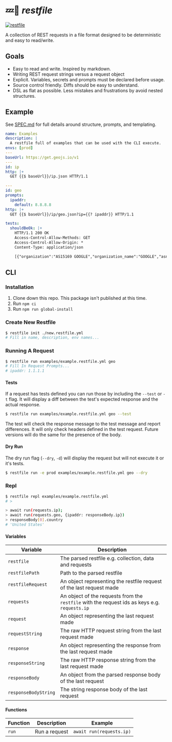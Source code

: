 # 💤📄 _restfile_

[![restfile](https://github.com/testingrequired/restfile-ts/actions/workflows/ci.yml/badge.svg)](https://github.com/testingrequired/restfile-ts/actions/workflows/ci.yml)

A collection of REST requests in a file format designed to be deterministic and easy to read/write.

## Goals

- Easy to read and write. Inspired by markdown.
- Writing REST request strings versus a request object
- Explicit. Variables, secrets and prompts must be declared before usage.
- Source control friendly. Diffs should be easy to understand.
- DSL as flat as possible. Less mistakes and frustrations by avoid nested structures.

## Example

See [SPEC.md](SPEC.md) for full details around structure, prompts, and templating.

<!-- prettier-ignore -->
```yaml
name: Examples
description: |
  A restfile full of examples that can be used with the CLI execute.
envs: [prod]
---
baseUrl: https://get.geojs.io/v1
---
id: ip
http: |+
  GET {{$ baseUrl}}/ip.json HTTP/1.1

---
id: geo
prompts:
  ipaddr:
    default: 8.8.8.8
http: |+
  GET {{$ baseUrl}}/ip/geo.json?ip={{? ipaddr}} HTTP/1.1

tests:
  shouldBeOk: |+
    HTTP/1.1 200 OK
    Access-Control-Allow-Methods: GET
    Access-Control-Allow-Origin: *
    Content-Type: application/json

    [{"organization":"AS15169 GOOGLE","organization_name":"GOOGLE","asn":15169,"area_code":"0","country_code":"US","country_code3":"USA","continent_code":"NA","ip":"8.8.8.8","latitude":"37.751","longitude":"-97.822","accuracy":1000,"country":"United States","timezone":"America\/Chicago"}]

```

## CLI

### Installation

1. Clone down this repo. This package isn't published at this time.
2. Run `npm ci`
3. Run `npm run global-install`

### Create New Restfile

```bash
$ restfile init ./new.restfile.yml
# Fill in name, description, env names...
```

### Running A Request

```bash
$ restfile run examples/example.restfile.yml geo
# Fill In Request Prompts...
# ipaddr: 1.1.1.1
```

#### Tests

If a request has tests defined you can run those by including the `--test` or `-t` flag. It will display a diff between the test's expected response and the actual response.

```bash
$ restfile run examples/example.restfile.yml geo --test
```

The test will check the response message to the test message and report differences. It will only check headers defined in the test request. Future versions will do the same for the presence of the body.

#### Dry Run

The dry run flag (`--dry`, `-d`) will display the request but will not execute it or it's tests.

```bash
$ restfile run -e prod examples/example.restfile.yml geo --dry
```

### Repl

```bash
$ restfile repl examples/example.restfile.yml
# >
```

```bash
> await run(requests.ip);
> await run(requests.geo, {ipaddr: responseBody.ip})
> responseBody[0].country
# 'United States'
```

#### Variables

| Variable             | Description                                                                                   |
| -------------------- | --------------------------------------------------------------------------------------------- |
| `restfile`           | The parsed restfile e.g. collection, data and requests                                        |
| `restfilePath`       | Path to the parsed restfile                                                                   |
| `restfileRequest`    | An object representing the restfile request of the last request made                          |
| `requests`           | An object of the requests from the `restfile` with the request ids as keys e.g. `requests.ip` |
| `request`            | An object representing the last request made                                                  |
| `requestString`      | The raw HTTP request string from the last request made                                        |
| `response`           | An object representing the response from the last request made                                |
| `responseString`     | The raw HTTP response string from the last request made                                       |
| `responseBody`       | An object from the parsed response body of the last request                                   |
| `responseBodyString` | The string response body of the last request                                                  |

#### Functions

| Function | Description   | Example                  |
| -------- | ------------- | ------------------------ |
| `run`    | Run a request | `await run(requests.ip)` |
